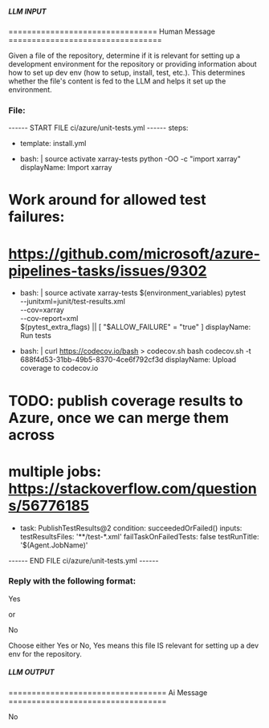 ##### LLM INPUT #####
================================ Human Message =================================

Given a file of the repository, determine if it is relevant for setting up a development environment for the repository or providing information about how to set up dev env (how to setup, install, test, etc.). This determines whether the file's content is fed to the LLM and helps it set up the environment.

### File:
------ START FILE ci/azure/unit-tests.yml ------
steps:

- template: install.yml

- bash: |
    source activate xarray-tests
    python -OO -c "import xarray"
  displayName: Import xarray

# Work around for allowed test failures:
# https://github.com/microsoft/azure-pipelines-tasks/issues/9302
- bash: |
    source activate xarray-tests
    $(environment_variables) pytest \
    --junitxml=junit/test-results.xml \
    --cov=xarray \
    --cov-report=xml \
    $(pytest_extra_flags) || [ "$ALLOW_FAILURE" = "true" ]
  displayName: Run tests

- bash: |
    curl https://codecov.io/bash > codecov.sh
    bash codecov.sh -t 688f4d53-31bb-49b5-8370-4ce6f792cf3d
  displayName: Upload coverage to codecov.io

# TODO: publish coverage results to Azure, once we can merge them across
# multiple jobs: https://stackoverflow.com/questions/56776185

- task: PublishTestResults@2
  condition: succeededOrFailed()
  inputs:
    testResultsFiles: '**/test-*.xml'
    failTaskOnFailedTests: false
    testRunTitle: '$(Agent.JobName)'

------ END FILE ci/azure/unit-tests.yml ------

### Reply with the following format:

<rel>Yes</rel>

or

<rel>No</rel>

Choose either Yes or No, Yes means this file IS relevant for setting up a dev env for the repository.

##### LLM OUTPUT #####
================================== Ai Message ==================================

<rel>No</rel>